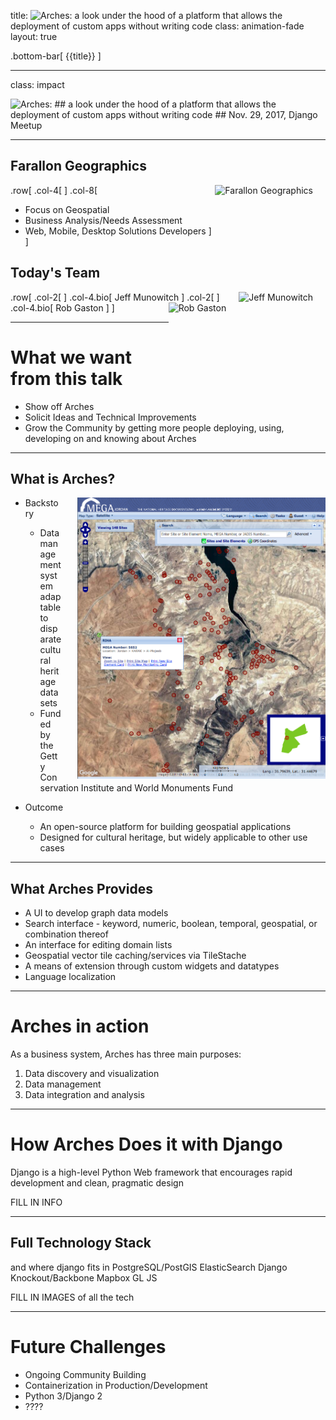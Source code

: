 title: <img src="https://www.archesproject.org/wp-content/uploads/2017/03/arches-logo-tm-only.svg" alt="Arches:" id="logo" width="86vw"> a look under the hood of a platform that allows the deployment of custom apps without writing code
class: animation-fade
layout: true

<!-- This slide will serve as the base layout for all your slides -->
.bottom-bar[
  {{title}}
]

---

class: impact

<img src="https://www.archesproject.org/wp-content/uploads/2017/03/arches-logo-tm-only.svg" alt="Arches:" id="logo" data-height-percentage="10" data-actual-width="300" data-actual-height="67">
## a look under the hood of a platform that allows the deployment of custom apps without writing code
## Nov. 29, 2017, Django Meetup

---
<!-- Adam -->

## Farallon Geographics
.row[
.col-4[
[<img src="http://fargeo.com/cms/wp-content/uploads/2015/09/logo.png" alt="Farallon Geographics" height="80px" style="float:right;margin-right:20px;">](http://www.fargeo.com)
]
.col-8[
- Focus on Geospatial
- Business Analysis/Needs Assessment
- Web, Mobile, Desktop Solutions Developers
]
]

## Today's Team
.row[
.col-2[
<img src="http://fargeo.com/cms/wp-content/uploads/2015/12/jeff-gray.jpg" alt="Jeff Munowitch" height="170px" style="float:right;margin-right:20px;">
]
.col-4.bio[
Jeff Munowitch <!-- GIS Generalist, Web Developer -->
]
.col-2[
<img src="http://fargeo.com/cms/wp-content/uploads/2015/12/rob-gray.jpg" alt="Rob Gaston" height="170px" style="float:right;margin-right:20px;">
]
.col-4.bio[
Rob Gaston <!-- Master Front-end Developer, but really also quite good at everything else -->
]
]




---
<!-- Adam -->

# What we want from this talk
- Show off Arches
- Solicit Ideas and Technical Improvements
- Grow the Community by getting more people deploying, using, developing on and knowing about Arches

---
<!-- Cyrus -->
## What is Arches?
<img src="img/megajordan.png" alt="Mega Jordan" height="450px" style="float:right; margin-left: 25px;">

* Backstory
  - Data management system adaptable to disparate cultural heritage datasets
  - Funded by the Getty Conservation Institute and World Monuments Fund

* Outcome
  - An open-source platform for building geospatial applications
  - Designed for cultural heritage, but widely applicable to other use cases

---
## What Arches Provides

- A UI to develop graph data models
- Search interface - keyword, numeric, boolean, temporal, geospatial, or combination thereof
- An interface for editing domain lists
- Geospatial vector tile caching/services via TileStache
- A means of extension through custom widgets and datatypes
- Language localization

---
<!-- Rob -->
# Arches in action
As a business system, Arches has three main purposes:

1. Data discovery and visualization
    <!-- - Contextual search and visualization tools (strings, concepts, geospatial, temporal) -->
    <!-- - Reports -->
2. Data management
    <!-- - dynamic forms for managing business data -->
    <!-- - "Reference Data Manager" for managing shared thesauri -->
    <!-- - "Arches designer" for creating custom schema and forms without coding -->
3. Data integration and analysis

---
<!-- Ryan -->
# How Arches Does it with Django

Django is a high-level Python Web framework that encourages rapid development and clean, pragmatic design

FILL IN INFO

---
<!-- Jeff -->
## Full Technology Stack

and where django fits in
PostgreSQL/PostGIS
ElasticSearch
Django
Knockout/Backbone
Mapbox GL JS

FILL IN IMAGES of all the tech

---
<!-- Jeff -->
# Future Challenges

- Ongoing Community Building
- Containerization in Production/Development
- Python 3/Django 2
- ????
